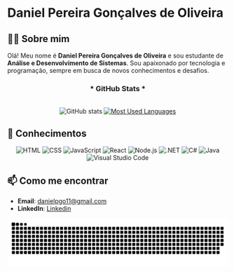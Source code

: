 # Daniel Pereira Gonçalves de Oliveira

## 👨‍💻 Sobre mim
Olá! Meu nome é **Daniel Pereira Gonçalves de Oliveira** e sou estudante de **Análise e Desenvolvimento de Sistemas**. Sou apaixonado por tecnologia e programação, sempre em busca de novos conhecimentos e desafios.

<div style="text-align: center;" align="center">
  <h3>* GitHub Stats *</h3>
  <br>
  <img src="https://github-readme-stats-git-masterrstaa-rickstaa.vercel.app/api?username=dxnielpg&hide_title=true&show_icons=true&include_all_commits=false&count_private=true&line_height=25&hide=issues&bg_color=000&title_color=FF00F6&text_color=FFF&border_radius=3&border_color=36123c&icon_color=FF00F6&theme=jolly" alt="GitHub stats">

  <a href="https://github.com/dxnielpg/github-readme-stats">
    <img src="https://github-readme-stats-git-masterrstaa-rickstaa.vercel.app/api/top-langs/?username=dxnielpg&line_height=10&card_width=290&layout=compact&hide_title=false&count_private=true&langs_count=4&show_icons=true&title_color=FF00F6&hide=html,css&bg_color=000&text_color=8B8B8B&border_radius=3&border_color=561760&count_private=true" alt="Most Used Languages">
  </a>
</div>


## 🚀 Conhecimentos
<div align="center">
  <img src="https://img.shields.io/badge/HTML-239120?style=for-the-badge&logo=html5&logoColor=white" alt="HTML" />
  <img src="https://img.shields.io/badge/CSS-239120?style=for-the-badge&logo=css3&logoColor=white" alt="CSS" />
  <img src="https://img.shields.io/badge/JavaScript-F7DF1E?style=for-the-badge&logo=javascript&logoColor=black" alt="JavaScript" />
  <img src="https://img.shields.io/badge/React-20232A?style=for-the-badge&logo=react&logoColor=61DAFB" alt="React" />
  <img src="https://img.shields.io/badge/Node.js-43853D?style=for-the-badge&logo=node.js&logoColor=white" alt="Node.js" />
  <img src="https://img.shields.io/badge/.NET-5C2D91?style=for-the-badge&logo=.net&logoColor=white" alt=".NET" />
  <img src="https://img.shields.io/badge/C%23-239120?style=for-the-badge&logo=c-sharp&logoColor=white" alt="C#" />
  <img src="https://img.shields.io/badge/Java-ED8B00?style=for-the-badge&logo=openjdk&logoColor=white" alt="Java" />
  <img src="https://img.shields.io/badge/Visual_Studio_Code-0078D4?style=for-the-badge&logo=visual%20studio%20code&logoColor=white" alt="Visual Studio Code" />
</div>

## 📫 Como me encontrar
- **Email**: [danielpgo11@gmail.com](mailto:danielpgo11@gmail.com)
- **LinkedIn**: [Linkedin](https://www.linkedin.com/in/dxnielpg)

<picture align="center">
  <source media="(prefers-color-scheme: dark)" srcset="https://raw.githubusercontent.com/dxnielpg/dxnielpg/output/github-contribution-grid-snake-dark.svg">
  <source media="(prefers-color-scheme: light)" srcset="https://raw.githubusercontent.com/dxnielpg/dxnielpg/output/github-contribution-grid-snake-dark.svg">
  <img align="center" alt="github contribution grid snake animation" src="https://raw.githubusercontent.com/dxnielpg/dxnielpg/output/github-contribution-grid-snake.svg">
</picture>
